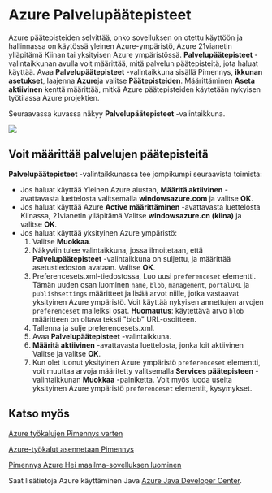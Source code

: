 <properties
    pageTitle="Azure Palvelupäätepisteet"
    description="Kuvataan varten Pimennys Azure-työkalujen Azure palvelupäätepiste-asetukset."
    services=""
    documentationCenter="java"
    authors="rmcmurray"
    manager="wpickett"
    editor=""/>

<tags
    ms.service="multiple"
    ms.workload="na"
    ms.tgt_pltfrm="multiple"
    ms.devlang="Java"
    ms.topic="article"
    ms.date="08/11/2016" 
    ms.author="robmcm"/>

<!-- Legacy MSDN URL = https://msdn.microsoft.com/library/azure/dn268600.aspx -->

# <a name="azure-service-endpoints"></a>Azure Palvelupäätepisteet #

Azure päätepisteiden selvittää, onko sovelluksen on otettu käyttöön ja hallinnassa on käytössä yleinen Azure-ympäristö, Azure 21vianetin ylläpitämä Kiinan tai yksityisen Azure ympäristössä. **Palvelupäätepisteet** -valintaikkunan avulla voit määrittää, mitä palvelun päätepisteitä, jota haluat käyttää. Avaa **Palvelupäätepisteet** -valintaikkuna sisällä Pimennys, **ikkunan** **asetukset**, laajenna **Azure**ja valitse **Päätepisteiden**. Määrittäminen **Aseta aktiivinen** kenttä määrittää, mitkä Azure päätepisteiden käytetään nykyisen työtilassa Azure projektien.

Seuraavassa kuvassa näkyy **Palvelupäätepisteet** -valintaikkuna.

![][ic719493]

## <a name="to-set-the-service-endpoints"></a>Voit määrittää palvelujen päätepisteitä ##

**Palvelupäätepisteet** -valintaikkunassa tee jompikumpi seuraavista toimista:

* Jos haluat käyttää Yleinen Azure alustan, **Määritä aktiivinen** -avattavasta luettelosta valitsemalla **windowsazure.com** ja valitse **OK**.
* Jos haluat käyttää Azure **Active määrittäminen** -avattavasta luettelosta Kiinassa, 21vianetin ylläpitämä Valitse **windowsazure.cn (kiina)** ja valitse **OK**.
* Jos haluat käyttää yksityinen Azure ympäristö:
    1. Valitse **Muokkaa**.
    2. Näkyviin tulee valintaikkuna, jossa ilmoitetaan, että **Palvelupäätepisteet** -valintaikkuna on suljettu, ja määrittää asetustiedoston avataan. Valitse **OK**.
    3. Preferencesets.xml-tiedostossa, Luo uusi `preferenceset` elementti. Tämän uuden osan luominen `name`, `blob`, `management`, `portalURL` ja `publishsettings` määritteet ja lisää arvot niille, jotka vastaavat yksityinen Azure ympäristö. Voit käyttää nykyisen annettujen arvojen `preferenceset` malleiksi osat. **Huomautus**: käytettävä arvo `blob` määritteen on oltava teksti "blob" URL-osoitteen.
    4. Tallenna ja sulje preferencesets.xml.
    5. Avaa **Palvelupäätepisteet** -valintaikkuna.
    6. **Määritä aktiivinen** -avattavasta luettelosta, jonka loit aktiivinen Valitse ja valitse **OK**.
    7. Kun olet luonut yksityinen Azure ympäristö `preferenceset` elementti, voit muuttaa arvoja määritetty valitsemalla **Services päätepisteen** -valintaikkunan **Muokkaa** -painiketta. Voit myös luoda useita yksityinen Azure ympäristö `preferenceset` elementit, kysymykset.

## <a name="see-also"></a>Katso myös ##

[Azure työkalujen Pimennys varten][]

[Azure-työkalut asennetaan Pimennys][] 

[Pimennys Azure Hei maailma-sovelluksen luominen][]

Saat lisätietoja Azure käyttäminen Java [Azure Java Developer Center][].

<!-- URL List -->

[Azure Java Developer Center]: http://go.microsoft.com/fwlink/?LinkID=699547
[Azure työkalujen Pimennys varten]: http://go.microsoft.com/fwlink/?LinkID=699529
[Pimennys Azure Hei maailma-sovelluksen luominen]: http://go.microsoft.com/fwlink/?LinkID=699533
[Azure-työkalut asennetaan Pimennys]: http://go.microsoft.com/fwlink/?LinkId=699546

<!-- IMG List -->

[ic719493]: ./media/azure-toolkit-for-eclipse-azure-service-endpoints/ic719493.png

